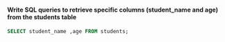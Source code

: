 #### Write SQL queries to retrieve specific columns (student_name and age) from the students table

```sql
SELECT student_name ,age FROM students;
```